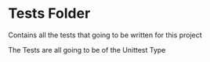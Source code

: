 # Tests Folder
Contains all the tests that going to be written for this project

The Tests are all going to be of the Unittest Type
